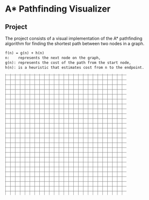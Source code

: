 
# A* Pathfinding Visualizer

## Project

The project consists of a visual implementation of the A* pathfinding algorithm for finding the shortest path between two nodes in a graph.

``` A* algorithm
f(n) = g(n) + h(n)
n:    represents the next node on the graph,
g(n): represents the cost of the path from the start node, 
h(n): is a heuristic that estimates cost from n to the endpoint. 
``` 
![A* visualizer demo](A_star_visualizer.gif)
